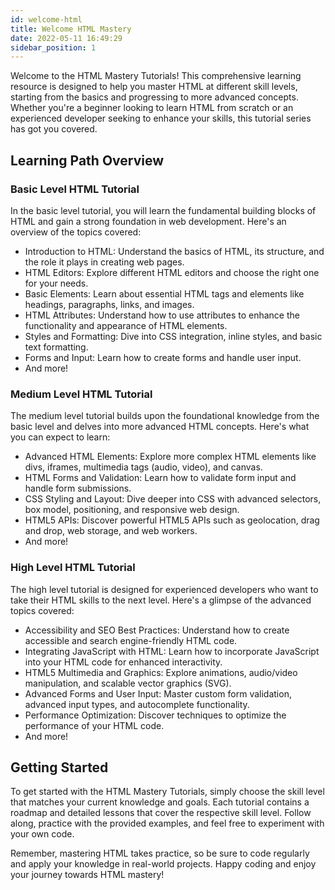 ```yaml
---
id: welcome-html
title: Welcome HTML Mastery
date: 2022-05-11 16:49:29
sidebar_position: 1
---
```


Welcome to the HTML Mastery Tutorials! This comprehensive learning resource is designed to help you master HTML at different skill levels, starting from the basics and progressing to more advanced concepts. Whether you're a beginner looking to learn HTML from scratch or an experienced developer seeking to enhance your skills, this tutorial series has got you covered.

## Learning Path Overview

### Basic Level HTML Tutorial

In the basic level tutorial, you will learn the fundamental building blocks of HTML and gain a strong foundation in web development. Here's an overview of the topics covered:

- Introduction to HTML: Understand the basics of HTML, its structure, and the role it plays in creating web pages.
- HTML Editors: Explore different HTML editors and choose the right one for your needs.
- Basic Elements: Learn about essential HTML tags and elements like headings, paragraphs, links, and images.
- HTML Attributes: Understand how to use attributes to enhance the functionality and appearance of HTML elements.
- Styles and Formatting: Dive into CSS integration, inline styles, and basic text formatting.
- Forms and Input: Learn how to create forms and handle user input.
- And more!

### Medium Level HTML Tutorial

The medium level tutorial builds upon the foundational knowledge from the basic level and delves into more advanced HTML concepts. Here's what you can expect to learn:

- Advanced HTML Elements: Explore more complex HTML elements like divs, iframes, multimedia tags (audio, video), and canvas.
- HTML Forms and Validation: Learn how to validate form input and handle form submissions.
- CSS Styling and Layout: Dive deeper into CSS with advanced selectors, box model, positioning, and responsive web design.
- HTML5 APIs: Discover powerful HTML5 APIs such as geolocation, drag and drop, web storage, and web workers.
- And more!

### High Level HTML Tutorial

The high level tutorial is designed for experienced developers who want to take their HTML skills to the next level. Here's a glimpse of the advanced topics covered:

- Accessibility and SEO Best Practices: Understand how to create accessible and search engine-friendly HTML code.
- Integrating JavaScript with HTML: Learn how to incorporate JavaScript into your HTML code for enhanced interactivity.
- HTML5 Multimedia and Graphics: Explore animations, audio/video manipulation, and scalable vector graphics (SVG).
- Advanced Forms and User Input: Master custom form validation, advanced input types, and autocomplete functionality.
- Performance Optimization: Discover techniques to optimize the performance of your HTML code.
- And more!

## Getting Started

To get started with the HTML Mastery Tutorials, simply choose the skill level that matches your current knowledge and goals. Each tutorial contains a roadmap and detailed lessons that cover the respective skill level. Follow along, practice with the provided examples, and feel free to experiment with your own code.

Remember, mastering HTML takes practice, so be sure to code regularly and apply your knowledge in real-world projects. Happy coding and enjoy your journey towards HTML mastery!


